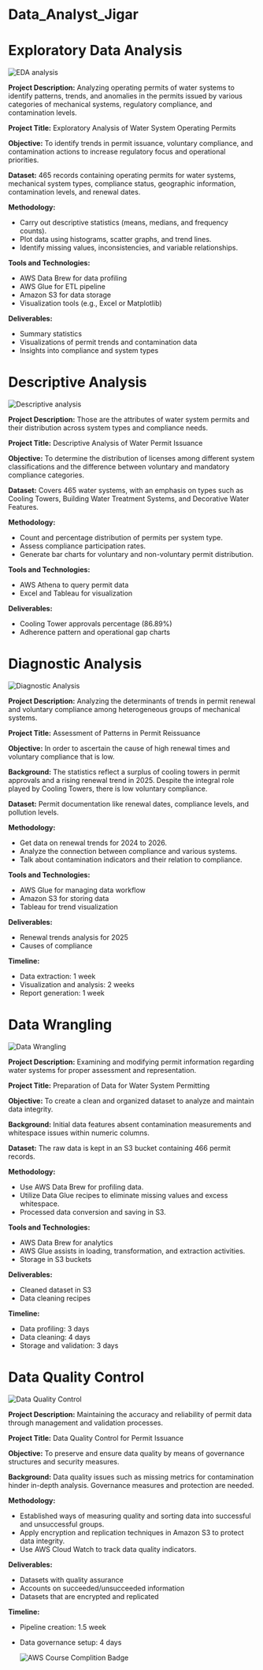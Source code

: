 # Data_Analyst_Jigar
# Exploratory Data Analysis

![EDA analysis](EDA.png)

**Project Description:**
Analyzing operating permits of water systems to identify patterns, trends, and anomalies in the permits issued by various categories of mechanical systems, regulatory compliance, and contamination levels.

**Project Title:**
Exploratory Analysis of Water System Operating Permits

**Objective:**
To identify trends in permit issuance, voluntary compliance, and contamination actions to increase regulatory focus and operational priorities.

**Dataset:**
465 records containing operating permits for water systems, mechanical system types, compliance status, geographic information, contamination levels, and renewal dates.

**Methodology:**

- Carry out descriptive statistics (means, medians, and frequency counts).
- Plot data using histograms, scatter graphs, and trend lines.
- Identify missing values, inconsistencies, and variable relationships.

**Tools and Technologies:**
- AWS Data Brew for data profiling
- AWS Glue for ETL pipeline
- Amazon S3 for data storage
- Visualization tools (e.g., Excel or Matplotlib)

**Deliverables:**
- Summary statistics
- Visualizations of permit trends and contamination data
- Insights into compliance and system types

# Descriptive Analysis

![Descriptive analysis](description.png)

**Project Description:**
Those are the attributes of water system permits and their distribution across system types and compliance needs.

**Project Title:**
Descriptive Analysis of Water Permit Issuance

**Objective:**
To determine the distribution of licenses among different system classifications and the difference between voluntary and mandatory compliance categories.

**Dataset:**
Covers 465 water systems, with an emphasis on types such as Cooling Towers, Building Water Treatment Systems, and Decorative Water Features.

**Methodology:**
- Count and percentage distribution of permits per system type.
- Assess compliance participation rates.
- Generate bar charts for voluntary and non-voluntary permit distribution.

**Tools and Technologies:**
- AWS Athena to query permit data
- Excel and Tableau for visualization

**Deliverables:**
- Cooling Tower approvals percentage (86.89%)
- Adherence pattern and operational gap charts

# Diagnostic Analysis

![Diagnostic Analysis](Diagnostic.png)

**Project Description:**
Analyzing the determinants of trends in permit renewal and voluntary compliance among heterogeneous groups of mechanical systems.

**Project Title:**
Assessment of Patterns in Permit Reissuance

**Objective:**
In order to ascertain the cause of high renewal times and voluntary compliance that is low.

**Background:**
The statistics reflect a surplus of cooling towers in permit approvals and a rising renewal trend in 2025. Despite the integral role played by Cooling Towers, there is low voluntary compliance.

**Dataset:**
Permit documentation like renewal dates, compliance levels, and pollution levels.

**Methodology:**
- Get data on renewal trends for 2024 to 2026.
- Analyze the connection between compliance and various systems.
- Talk about contamination indicators and their relation to compliance.

**Tools and Technologies:**
- AWS Glue for managing data workflow
- Amazon S3 for storing data
- Tableau for trend visualization

**Deliverables:**
- Renewal trends analysis for 2025
- Causes of compliance

**Timeline:**
- Data extraction: 1 week
- Visualization and analysis: 2 weeks
- Report generation: 1 week

  
# Data Wrangling

![Data Wrangling](Wrangling.png)

**Project Description:**
Examining and modifying permit information regarding water systems for proper assessment and representation.

**Project Title:**
Preparation of Data for Water System Permitting

**Objective:**
To create a clean and organized dataset to analyze and maintain data integrity.

**Background:**
Initial data features absent contamination measurements and whitespace issues within numeric columns.

**Dataset:**
The raw data is kept in an S3 bucket containing 466 permit records.

**Methodology:**
- Use AWS Data Brew for profiling data.
- Utilize Data Glue recipes to eliminate missing values and excess whitespace.
- Processed data conversion and saving in S3.

**Tools and Technologies:**
- AWS Data Brew for analytics
- AWS Glue assists in loading, transformation, and extraction activities.
- Storage in S3 buckets

**Deliverables:**
- Cleaned dataset in S3
- Data cleaning recipes

**Timeline:**
- Data profiling: 3 days
- Data cleaning: 4 days
- Storage and validation: 3 days

# Data Quality Control

![Data Quality Control](Quality_Control.png)

**Project Description:**
Maintaining the accuracy and reliability of permit data through management and validation processes.

**Project Title:**
Data Quality Control for Permit Issuance

**Objective:**
To preserve and ensure data quality by means of governance structures and security measures.

**Background:**
Data quality issues such as missing metrics for contamination hinder in-depth analysis. Governance measures and protection are needed.

**Methodology:**
- Established ways of measuring quality and sorting data into successful and unsuccessful groups.
- Apply encryption and replication techniques in Amazon S3 to protect data integrity.
- Use AWS Cloud Watch to track data quality indicators.

**Deliverables:**
- Datasets with quality assurance
- Accounts on succeeded/unsucceeded information
- Datasets that are encrypted and replicated

**Timeline:**

- Pipeline creation: 1.5 week
- Data governance setup: 4 days


  ![AWS Course Complition Badge](Quality_Control.png)

